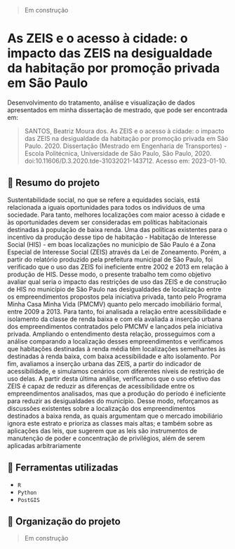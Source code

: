 > Em construção

# As ZEIS e o acesso à cidade: o impacto das ZEIS na desigualdade da habitação por promoção privada em São Paulo

Desenvolvimento do tratamento, análise e visualização de dados apresentados em minha dissertação de mestrado, que pode ser encontrada em:

>
> SANTOS, Beatriz Moura dos. As ZEIS e o acesso à cidade: o impacto das ZEIS na desigualdade da habitação por promoção privada em São Paulo. 2020. Dissertação (Mestrado em Engenharia de Transportes) - Escola Politécnica, Universidade de São Paulo, São Paulo, 2020. doi:10.11606/D.3.2020.tde-31032021-143712. Acesso em: 2023-01-10.
> 

## :notebook: Resumo do projeto

Sustentabilidade social, no que se refere a equidades sociais, está relacionada a iguais oportunidades para todos os indivíduos de uma sociedade. Para tanto, melhores localizações com maior acesso à cidade e às oportunidades devem ser consideradas em políticas habitacionais destinadas à população de baixa renda. Uma das políticas existentes para o incentivo da produção desse tipo de habitação - Habitação de Interesse Social (HIS) - em boas localizações no município de São Paulo é a Zona Especial de Interesse Social (ZEIS) através da Lei de Zoneamento. Porém, a partir do relatório produzido pela prefeitura municipal de São Paulo, foi verificado que o uso das ZEIS foi ineficiente entre 2002 e 2013 em relação à produção de HIS. Desse modo, o presente trabalho tem como objetivo avaliar qual seria o impacto das restrições de uso das ZEIS e de construção de HIS no município de São Paulo nas desigualdades de localização entre os empreendimentos propostos pela iniciativa privada, tanto pelo Programa Minha Casa Minha Vida (PMCMV) quanto pelo mercado imobiliário formal, entre 2009 a 2013. Para tanto, foi analisada a relação entre acessibilidade e isolamento da classe de renda baixa e com ela avaliada a inserção urbana dos empreendimentos contratados pelo PMCMV e lançados pela iniciativa privada. Ampliando o entendimento desta relação, prosseguimos com a análise comparando a localização desses empreendimentos e verificamos que habitações destinadas à renda média têm localizações semelhantes às destinadas à renda baixa, com baixa acessibilidade e alto isolamento. Por fim, avaliamos a inserção urbana das ZEIS, a partir do indicador de acessibilidade, e simulamos cenários com diferentes níveis de restrição de uso delas. A partir desta última análise, verificamos que o uso efetivo das ZEIS é capaz de reduzir as diferenças de acessibilidade entre os empreendimentos analisados, mas que a produção do período é ineficiente para reduzir as desigualdades do município. Desse modo, reforçamos as discussões existentes sobre a localização dos empreendimentos destinados a baixa renda, as quais argumentam que o mercado imobiliário ignora este estrato e prioriza as classes mais altas; e também sobre as aplicações das leis, que sugerem que as leis são instrumentos de manutenção de poder e concentração de privilégios, além de serem aplicadas arbitrariamente

## 🔧 Ferramentas utilizadas

 * `R`
 * `Python`
 * `PostGIS`
 
 ## 📁 Organização do projeto
 
 > Em construção
